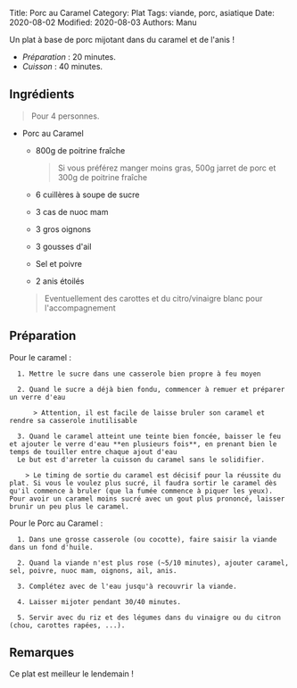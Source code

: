 Title: Porc au Caramel
Category: Plat
Tags: viande, porc, asiatique
Date: 2020-08-02
Modified: 2020-08-03
Authors: Manu

Un plat à base de porc mijotant dans du caramel et de l'anis !

- *Préparation* : 20 minutes.
- *Cuisson* : 40 minutes.

## Ingrédients
> Pour 4 personnes.

- Porc au Caramel
  - 800g de poitrine fraîche
  
    > Si vous préférez manger moins gras, 500g jarret de porc et 300g de poitrine fraîche
  
  - 6 cuillères à soupe de sucre
  - 3 cas de nuoc mam
  - 3 gros oignons
  - 3 gousses d'ail
  - Sel et poivre
  - 2 anis étoilés

  > Eventuellement des carottes et du citro/vinaigre blanc pour l'accompagnement
  
## Préparation

  Pour le caramel :
    
      1. Mettre le sucre dans une casserole bien propre à feu moyen
      
      2. Quand le sucre a déjà bien fondu, commencer à remuer et préparer un verre d'eau
        
          > Attention, il est facile de laisse bruler son caramel et rendre sa casserole inutilisable
          
      3. Quand le caramel atteint une teinte bien foncée, baisser le feu et ajouter le verre d'eau **en plusieurs fois**, en prenant bien le temps de touiller entre chaque ajout d'eau
      Le but est d'arreter la cuisson du caramel sans le solidifier. 
      
        > Le timing de sortie du caramel est décisif pour la réussite du plat. Si vous le voulez plus sucré, il faudra sortir le caramel dès qu'il commence à bruler (que la fumée commence à piquer les yeux). Pour avoir un caramel moins sucré avec un gout plus prononcé, laisser brunir un peu plus le caramel. 
        
 Pour le Porc au Caramel :
 
      1. Dans une grosse casserole (ou cocotte), faire saisir la viande dans un fond d'huile.
      
      2. Quand la viande n'est plus rose (~5/10 minutes), ajouter caramel, sel, poivre, nuoc mam, oignons, ail, anis. 
      
      3. Complétez avec de l'eau jusqu'à recouvrir la viande.
  
      4. Laisser mijoter pendant 30/40 minutes.
      
      5. Servir avec du riz et des légumes dans du vinaigre ou du citron (chou, carottes rapées, ...).
        
## Remarques
  Ce plat est meilleur le lendemain !
